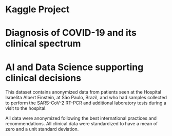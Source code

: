 # Kaggle Project
# Diagnosis of COVID-19 and its clinical spectrum
# AI and Data Science supporting clinical decisions



This dataset contains anonymized data from patients seen at the Hospital Israelita Albert Einstein, at São Paulo, Brazil, and who had 
samples collected to perform the SARS-CoV-2 RT-PCR and additional laboratory tests during a visit to the hospital.

All data were anonymized following the best international practices and recommendations. All clinical data were standardized to have a
mean of zero and a unit standard deviation.
